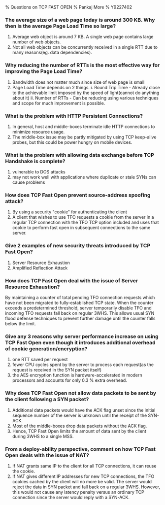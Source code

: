 % Questions on TCP FAST OPEN
% Pankaj More
% Y9227402


### The average size of a web page today is around 300 KB. Why then is the average Page Load Time so large?

1. Average web object is around 7 KB. A single web page contains large number of
web objects.
2. Not all web objects can be concurrently received in a single RTT due to many
reasons(eg. data dependencies).

### Why reducing the number of RTTs is the most effective way for improving the Page Load Time?

1. Bandwidth does not matter much since size of web page is small
2. Page Load Time depends on 2 things.
i. Round Trip Time - Already close to
the achievable limit imposed by the speed of light(cannot do anything about it)
ii. Number of RTTs - Can be reducing using various techniques and scope for much
improvement is possible.

### What is the problem with HTTP Persistent Connections?

1. In general, host and middle-boxes terminate idle HTTP connections to minimize
resource usage.
2. The middle-box issue may be partly mitigated by using TCP keep-alive probes,
but this could be power hungry on mobile devices.


### What is the problem with allowing data exchange before TCP Handshake is complete?

1. vulnerable to DOS attacks
2. may not work well with applications where duplicate or stale SYNs can cause
problems

### How does TCP Fast Open prevent source-address spoofing attack?

1. By using a security "cookie" for authenticating the client
2. A client that wishes to use TFO requests a cookie from the server in a
regular TCP connection with the TFO TCP option included and uses that cookie to
perform fast open in subsequent connections to the same server.

### Give 2 examples of new security threats introduced by TCP Fast Open?

1. Server Resource Exhaustion
2. Amplified Reflection Attack

### How does TCP Fast Open deal with the issue of Server Resource Exhaustion?

By maintaining a counter of total pending TFO connection requests which have not
been migrated to fully-established TCP state. When the counter exceeds a
predetermined threshold, server temporarily disable TFO and incoming TFO
requests fall back on regular 3WHS. This allows usual SYN flood defense
techniques to prevent further damage until the counter falls below the limit.

### Give any 3 reasons why server performance increase on using TCP Fast Open even though it introduces additional overhead of cookie generation/encryption?

1. one RTT saved per request
2. fewer CPU cycles spent by the server to process each request(as the request
is received in the SYN packet itself)
3. the AES encryption function is hardware-accelerated in modern processors and
accounts for only 0.3 % extra overhead.

### Why does TCP Fast Open not allow data packets to be sent by the client following a SYN packet?

1. Additional data packets would have the ACK flag unset since the initial
sequence number of the server is unknown until the receipt of the SYN-ACK.
2. Most of the middle-boxes drop data packets without the ACK flag.
3. Hence, TCP Fast Open limits the amount of data sent by the client during 3WHS
to a single MSS.


### From a deploy-ability perspective, comment on how TCP Fast Open deals with the issue of NAT?

1. If NAT grants same IP to the client for all TCP connections, it can reuse the
cookie.
2. If NAT gives different IP addresses for new TCP connections, the TFO cookies
cached by the client will no more be valid. The server would reject the data in
SYN packet and fall back on a regular 3WHS. However, this would not cause any
latency penalty versus an ordinary TCP connection since the server would reply
with a SYN-ACK.
